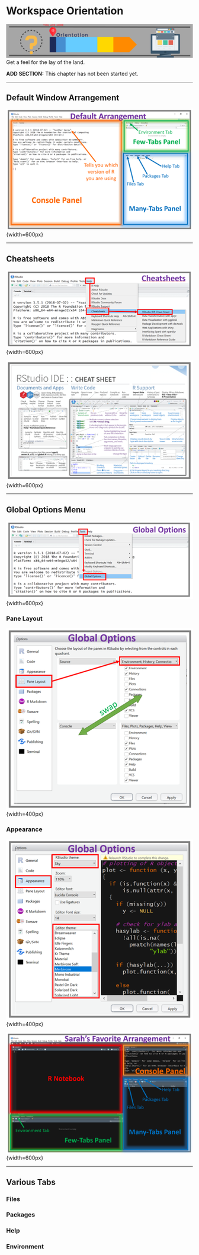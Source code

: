 # Workspace Orientation

![](images/orient.png)
Get a feel for the lay of the land.



<div class="rmdconstruct">
<p><strong>ADD SECTION:</strong> This chapter has not been started yet.</p>
</div>

-----------------------

## Default Window Arrangement

![](images/panel_arrange_default.PNG){width=600px}



-----------------------

## Cheatsheets

![](images/menu_cheatsheets.PNG){width=600px}


![](images/cheatsheet_rstudio_zoom.PNG){width=600px}


-----------------------

## Global Options Menu

![](images/menu_global_options.PNG){width=600px}


### Pane Layout


![](images/window_global_options_arrange.PNG){width=400px}


### Appearance


![](images/window_global_options_apperance.PNG){width=400px}




![](images/panel_arrange_sarah.PNG){width=600px}


-----------------------

## Various Tabs


### Files


### Packages


### Help 


### Environment


